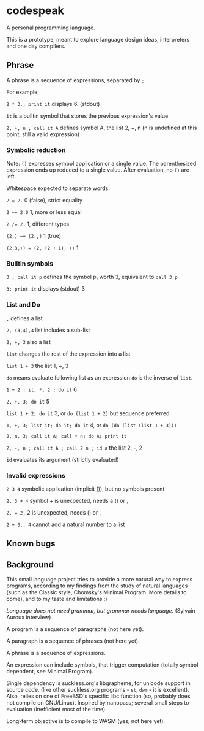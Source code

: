 # codespeak
A personal programming language.

This is a prototype, meant to explore language design ideas, interpreters and one day compilers.

## Phrase

A phrase is a sequence of expressions, separated by `;`.

For example:

`2 * 3.; print it` displays 6. (stdout)

`it` is a builtin symbol that stores the previous expression's value

`2, +, n ; call it A` defines symbol A, the list 2, +, n (n is undefined at this point, still a valid expression)

### Symbolic reduction

Note: `()` expresses symbol application or a single value.
The parenthesized expression ends up reduced to a single value.
After evaluation, no `()` are left.

Whitespace expected to separate words.

`2 = 2.` 0 (false), strict equality

`2 ~= 2.0` 1, more or less equal

`2 /= 2.` 1, different types

`(2,) ~= (2.,)` 1 (true)

`(2,3,+) = (2, (2 + 1), +)` 1

### Builtin symbols

`3 ; call it p` defines the symbol p, worth 3, equivalent to `call 3 p`

`3; print it` displays (stdout) 3

### List and Do

`,` defines a list

`2, (3,4),4` list includes a sub-list

`2, +, 3` also a list 

`list` changes the rest of the expression into a list

`list 1 + 3` the list 1, +, 3

`do` means evaluate following list as an expression
`do` is the inverse of `list`.

`1 + 2 ; it, *, 2 ; do it` 6

`2, +, 3; do it` 5

`list 1 + 2; do it` 3, or `do (list 1 + 2)` but sequence preferred

`1, +, 3; list it; do it; do it` 4, or `do (do (list (list 1 + 3)))`

`2, n, 3; call it A; call * n; do A; print it` 

`2, -, n ; call it A ; call 2 n ; id a` the list 2, -, 2

`id` evaluates its argument (strictly evaluated)

### Invalid expressions

`2 3 4` symbolic application (implicit ()), but no symbols present

`2, 3 + 4` symbol + is unexpected, needs a () or ,

`2, = 2,` 2 is unexpected, needs () or ,

`2 + 3., 4` cannot add a natural number to a list


## Known bugs


## Background

This small language project tries to provide a more natural way to express programs, 
according to my findings from the study of natural languages 
(such as the Classic style, Chomsky's Minimal Program. More details to come),
and to my taste and limitations :)

*Language does not need grammar, but grammar needs language.* (Sylvain Auroux interview)

A program is a sequence of paragraphs (not here yet).

A paragraph is a sequence of phrases (not here yet).

A phrase is a sequence of expressions.

An expression can include symbols, that trigger computation (totally symbol dependent, see Minimal Program).

Single dependency is suckless.org's libgrapheme, for unicode support in source code.
(like other suckless.org programs - `st`, `dwm` - it is excellent).
Also, relies on one of FreeBSD's specific libc function (so, probably does not compile on GNU/Linux).
Inspired by nanopass; several small steps to evaluation (inefficient most of the time).

Long-term objective is to compile to WASM (yes, not here yet).

